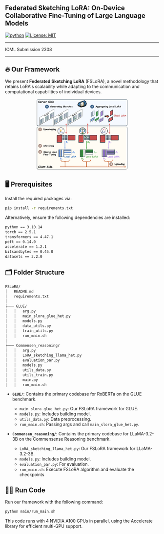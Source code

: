 ## Federated Sketching LoRA: On-Device Collaborative Fine-Tuning of Large Language Models

[![python](https://img.shields.io/badge/Python_3.10-306998?logo=python&logoColor=FFD43B)](https://www.python.org/downloads/release/python-31012/)
[![License: MIT](https://img.shields.io/badge/license-MIT-750014.svg)](https://opensource.org/licenses/MIT) 

---
ICML Submission 2308

---

## 🔥 Our Framework

We present **Federated Sketching LoRA** (FSLoRA), a novel methodology that retains LoRA's scalability while adapting to the communication and computational capabilities of individual devices.

<div align="center">
    <img src="figures/Overview.png" alt="overview" style="width:60%;"/>
</div>


## 🖥️ Prerequisites

Install the required packages via:
```bash
pip install -r requirements.txt
```

Alternatively, ensure the following dependencies are installed:
```plaintext
python == 3.10.14
torch == 2.5.1
transformers == 4.47.1
peft == 0.14.0
accelerate == 1.2.1
bitsandbytes == 0.45.0
datasets == 3.2.0
```

## 🗂️ Folder Structure
```
FSLoRA/
│   README.md
│   requirements.txt
│
├─── GLUE/
│   │   arg.py
│   │   main_slora_glue_het.py
│   │   models.py
│   │   data_utils.py
│   │   train_utils.py
│   │   run_main.sh
│
├─── Commensen_reasoning/
│   │   arg.py
│   │   LoRA_sketching_llama_het.py
│   │   evaluation_par.py
│   │   models.py
│   │   utils_data.py
│   │   utils_train.py
│   │   main.py
│   │   run_main.sh
```
- **`GLUE/`**: Contains the primary codebase for RoBERTa on the GLUE benchmark.
  - `main_slora_glue_het.py`: Our FSLoRA framework for GLUE.
  - `models.py`: Includes building model.
  - `utils_data.py`: Data preprocessing.
  - `run_main.sh`: Passing args and call `main_slora_glue_het.py`.

- **`Commensen_reasoning/`**: Contains the primary codebase for LLaMA-3.2-3B on the Commensense Reasoning benchmark.
  - `LoRA_sketching_llama_het.py`: Our FSLoRA framework for LLaMA-3.2-3B.
  - `models.py`: Includes building model.
  - `evaluation_par.py`: For evaluation.
  - `run_main.sh`: Execute FSLoRA algorithm and evaluate the checkpoints


## 🏃‍♂ Run Code

Run our framework with the following command:
```bash
python main/run_main.sh
```
This code runs with 4 NVIDIA A100 GPUs in parallel, using the Accelerate library for efficient multi-GPU support.
